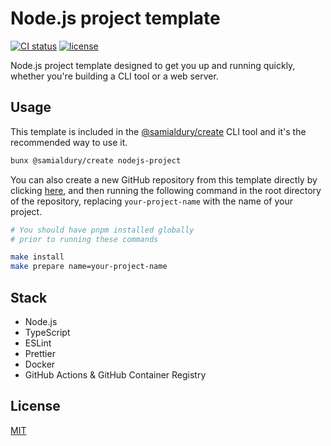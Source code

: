 # Node.js project template

[![CI status](https://github.com/samialdury/nodejs-project/actions/workflows/ci.yml/badge.svg)](https://github.com/samialdury/nodejs-project/actions/workflows/ci.yml)
[![license](https://img.shields.io/github/license/samialdury/nodejs-project)](LICENSE)

Node.js project template designed to get you up and running quickly, whether you're building a CLI tool or a web server.

## Usage

This template is included in the [@samialdury/create](https://github.com/samialdury/create) CLI tool and it's the recommended way to use it.

```sh
bunx @samialdury/create nodejs-project
```

You can also create a new GitHub repository from this template directly by clicking [here](https://github.com/new?template_name=nodejs-project&template_owner=samialdury), and then running the following command in the root directory of the repository, replacing `your-project-name` with the name of your project.

```sh
# You should have pnpm installed globally
# prior to running these commands

make install
make prepare name=your-project-name
```

## Stack

- Node.js
- TypeScript
- ESLint
- Prettier
- Docker
- GitHub Actions & GitHub Container Registry

## License

[MIT](LICENSE)
